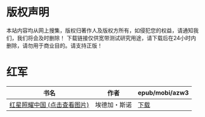 # 版权声明

本站内容均从网上搜集，版权归著作人及版权方所有，如侵犯您的权益，请通知我们，我们将会及时删除！ 下载链接仅供宽带测试研究用途，请下载后在24小时内删除，请勿用于商业目的。请支持正版！

# 红军

| 书名 | 作者 | epub/mobi/azw3 |
| --- | --- | --- |
| [红星照耀中国 (点击查看图片)](https://www.dushupai.com/attachment/2024/06/02/f3a363639afb6e12.jpg) | 埃德加・斯诺 | [下载](https://url89.ctfile.com/f/31084289-1357013473-b5c7fd?p=8866) |
